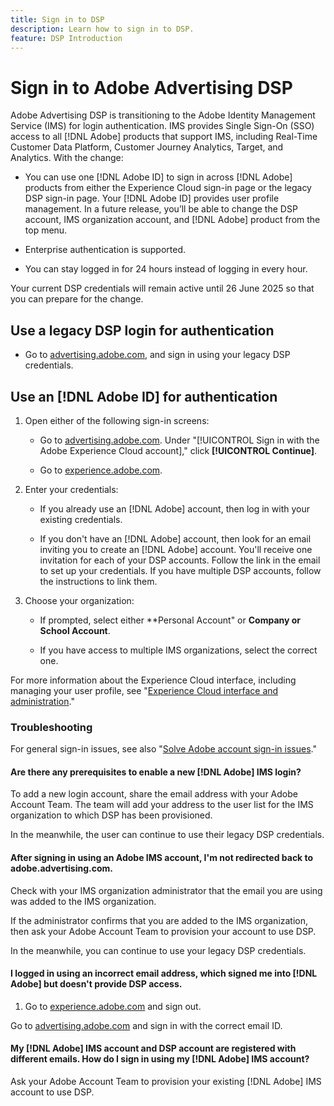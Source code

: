 ```yaml
---
title: Sign in to DSP
description: Learn how to sign in to DSP.
feature: DSP Introduction
---
```

# Sign in to Adobe Advertising DSP

Adobe Advertising DSP is transitioning to the Adobe Identity Management Service (IMS) for login authentication. IMS provides Single Sign-On (SSO) access to all [!DNL Adobe] products that support IMS, including Real-Time Customer Data Platform, Customer Journey Analytics, Target, and Analytics. With the change:

* You can use one [!DNL Adobe ID] to sign in across [!DNL Adobe] products from either the Experience Cloud sign-in page or the legacy DSP sign-in page. Your [!DNL Adobe ID] provides user profile management. In a future release, you’ll be able to change the DSP account, IMS organization account, and [!DNL Adobe] product from the top menu.

* Enterprise authentication is supported.

* You can stay logged in for 24 hours instead of logging in every hour.

Your current DSP credentials will remain active until 26 June 2025 so that you can prepare for the change.

## Use a legacy DSP login for authentication

* Go to [advertising.adobe.com](https://advertising.adobe.com), and sign in using your legacy DSP credentials.

## Use an [!DNL Adobe ID] for authentication

1. Open either of the following sign-in screens:

   * Go to [advertising.adobe.com](https://advertising.adobe.com). Under "[!UICONTROL Sign in with the Adobe Experience Cloud account]," click **[!UICONTROL Continue]**.
   
   * Go to [experience.adobe.com](https://experience.adobe.com).

1. Enter your credentials:

   * If you already use an [!DNL Adobe] account, then log in with your existing credentials.

   * If you don't have an [!DNL Adobe] account, then look for an email inviting you to create an [!DNL Adobe] account. You'll receive one invitation for each of your DSP accounts. Follow the link in the email to set up your credentials. If you have multiple DSP accounts, follow the instructions to link them.

1. Choose your organization:

   * If prompted, select either **Personal Account" or **Company or School Account**.

   * If you have access to multiple IMS organizations, select the correct one.
   
For more information about the Experience Cloud interface, including managing your user profile, see "[Experience Cloud interface and administration](https://experienceleague.adobe.com/en/docs/core-services/interface/experience-cloud)."

### Troubleshooting

For general sign-in issues, see also "[Solve Adobe account sign-in issues](https://helpx.adobe.com/manage-account/kb/account-password-sign-help.linkfree.html)."

#### Are there any prerequisites to enable a new [!DNL Adobe] IMS login? 

To add a new login account, share the email address with your Adobe Account Team. The team will add your address to the user list for the IMS organization to which DSP has been provisioned. 

In the meanwhile, the user can continue to use their legacy DSP credentials.

#### After signing in using an Adobe IMS account, I'm not redirected back to adobe.advertising.com.  

Check with your IMS organization administrator that the email you are using was added to the IMS organization.  

If the administrator confirms that you are added to the IMS organization, then ask your Adobe Account Team to provision your account to use DSP.  

In the meanwhile, you can continue to use your legacy DSP credentials.

#### I logged in using an incorrect email address, which signed me into [!DNL Adobe] but doesn't provide DSP access.  

1. Go to [experience.adobe.com](https://experience.adobe.com) and sign out.  

Go to [advertising.adobe.com](https://advertising.adobe.com) and sign in with the correct email ID.  

#### My [!DNL Adobe] IMS account and DSP account are registered with different emails. How do I sign in using my [!DNL Adobe] IMS account? 

Ask your Adobe Account Team to provision your existing [!DNL Adobe] IMS account to use DSP.

